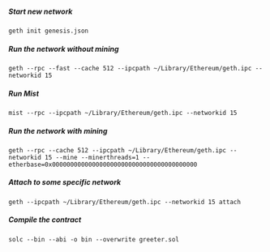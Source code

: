 
##### Start new network

```
geth init genesis.json
```

##### Run the network without mining

```
geth --rpc --fast --cache 512 --ipcpath ~/Library/Ethereum/geth.ipc --networkid 15
```

##### Run Mist
```
mist --rpc --ipcpath ~/Library/Ethereum/geth.ipc --networkid 15
```

##### Run the network with mining 

```
geth --rpc --cache 512 --ipcpath ~/Library/Ethereum/geth.ipc --networkid 15 --mine --minerthreads=1 --etherbase=0x0000000000000000000000000000000000000000
```

##### Attach to some specific network

```
geth --ipcpath ~/Library/Ethereum/geth.ipc --networkid 15 attach
```
##### Compile the contract
```
solc --bin --abi -o bin --overwrite greeter.sol
```